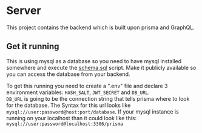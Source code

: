 # Server

This project contains the backend which is built upon prisma and GraphQL.

## Get it running

This is using mysql as a database so you need to have mysql installed somewhere and execute the [schema.sql](./schema.sql) script. Make it publicly available so you can access the database from your backend.

To get this running you need to create a ".env" file and declare 3 environment variables: `HASH_SALT`, `JWT_SECRET` and `DB_URL`.<br />
`DB_URL` is going to be the connection string that tells prisma where to look for the database. The Syntax for this url looks like `mysql://user:password@host:port/database`. If your mysql instance is running on your localhost than it could look like this: `mysql://user:password@localhost:3306/prisma`
